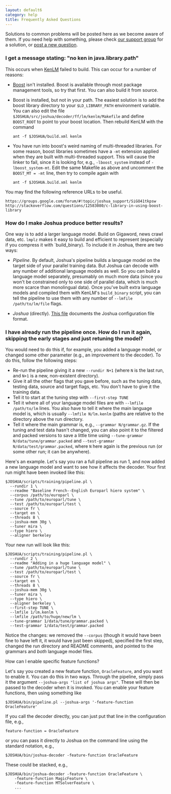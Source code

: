 ```yaml
---
layout: default6
category: help
title: Frequently Asked Questions
---
```


Solutions to common problems will be posted here as we become aware of
them.  If you need help with something, please check
[our support group](https://groups.google.com/forum/#!forum/joshua_support)
for a solution, or
[post a new question](https://groups.google.com/forum/#!newtopic/joshua_support).

### I get a message stating: "no ken in java.library.path"

This occurs when [KenLM](https://kheafield.com/code/kenlm/) failed to
build. This can occur for a number of reasons:
   
- [Boost](http://www.boost.org/) isn't installed. Boost is
  available through most package management tools, so try that
  first. You can also build it from source.

- Boost is installed, but not in your path. The easiest solution is
  to add the boost library directory to your `$LD_LIBRARY_PATH`
  environment variable. You can also edit the file
  `$JOSHUA/src/joshua/decoder/ff/lm/kenlm/Makefile` and define
  `BOOST_ROOT` to point to your boost location. Then rebuild KenLM
  with the command
  
      ant -f $JOSHUA/build.xml kenlm

- You have run into boost's weird naming of multi-threaded
  libraries. For some reason, boost libraries sometimes have a
  `-mt` extension applied when they are built with multi-threaded
  support. This will cause the linker to fail, since it is looking
  for, e.g., `-lboost_system` instead of `-lboost_system-mt`. Edit
  the same Makefile as above and uncomment the `BOOST_MT = -mt`
  line, then try to compile again with
  
      ant -f $JOSHUA.build.xml kenlm

You may find the following reference URLs to be useful.

    https://groups.google.com/forum/#!topic/joshua_support/SiGO41tkpsw
    http://stackoverflow.com/questions/12583080/c-library-in-using-boost-library


### How do I make Joshua produce better results?

One way is to add a larger language model. Build on Gigaword, news
crawl data, etc. `lmplz` makes it easy to build and efficient to
represent (especially if you compress it with `build_binary). To
include it in Joshua, there are two ways:

- *Pipeline*. By default, Joshua's pipeline builds a language
   model on the target side of your parallel training data. But
   Joshua can decode with any number of additional language models
   as well. So you can build a language model separately,
   presumably on much more data (since you won't be constrained
   only to one side of parallel data, which is much more scarce
   than monolingual data). Once you've built extra language models
   and compiled them with KenLM's `build_binary` script, you can
   tell the pipeline to use them with any number of `--lmfile
   /path/to/lm/file` flags.

- *Joshua* (directly).
      [This file](http://localhost:4000/6.0/file-formats.html)
      documents the Joshua configuration file format.

### I have already run the pipeline once. How do I run it again, skipping the early stages and just retuning the model?

You would need to do this if, for example, you added a language
model, or changed some other parameter (e.g., an improvement to the
decoder). To do this, follow the following steps:

- Re-run the pipeline giving it a new `--rundir N+1` (where `N` is the last
  run, and `N+1` is a new, non-existent directory). 
- Give it all the other flags that you gave before, such as the
  tuning data, testing data, source and target flags, etc. You
  don't have to give it the training data.
- Tell it to start at the tuning step with `--first-step TUNE`
- Tell it where all of your language model files are with `--lmfile
  /path/to/lm` lines. You also have to tell it where the main
  language model is, which is usually `--lmfile N/lm.kenlm` (paths
  are relative to the directory above the run directory.
- Tell it where the main grammar is, e.g., `--grammar
  N/grammar.gz`. If the tuning and test data hasn't changed, you
  can also point it to the filtered and packed versions to save a
  little time using `--tune-grammar N/data/tune/grammar.packed` and
  `--test-grammar N/data/test/grammar.packed`, where `N` here again
  is the previous run (or some other run; it can be anywhere).

Here's an example. Let's say you ran a full pipeline as run 1, and
now added a new language model and want to see how it affects the
decoder. Your first run might have been invoked like this:

    $JOSHUA/scripts/training/pipeline.pl \
      --rundir 1 \
      --readme "Baseline French--English Europarl hiero system" \
      --corpus /path/to/europarl \
      --tune /path/to/europarl/tune \
      --test /path/to/europarl/test \
      --source fr \
      --target en \
      --threads 8 \
      --joshua-mem 30g \
      --tuner mira \
      --type hiero \
      --aligner berkeley

Your new run will look like this:

    $JOSHUA/scripts/training/pipeline.pl \
      --rundir 2 \
      --readme "Adding in a huge language model" \
      --tune /path/to/europarl/tune \
      --test /path/to/europarl/test \
      --source fr \
      --target en \
      --threads 8 \
      --joshua-mem 30g \
      --tuner mira \
      --type hiero \
      --aligner berkeley \
      --first-step TUNE \
      --lmfile 1/lm.kenlm \
      --lmfile /path/to/huge/new/lm \
      --tune-grammar 1/data/tune/grammar.packed \
      --test-grammar 1/data/test/grammar.packed

Notice the changes: we removed the `--corpus` (though it would have
been fine to have left it, it would have just been skipped),
specified the first step, changed the run directory and README
comments, and pointed to the grammars and *both* language model files.

How can I enable specific feature functions?

Let's say you created a new feature function, `OracleFeature`, and
you want to enable it. You can do this in two ways. Through the
pipeline, simply pass it the argument `--joshua-args "list of
joshua args"`. These will then be passed to the decoder when it is
invoked. You can enable your feature functions, then using
something like

    $JOSHUA/bin/pipeline.pl --joshua-args '-feature-function OracleFeature'   

If you call the decoder directly, you can just put that line in
the configuration file, e.g.,

    feature-function = OracleFeature
    
or you can pass it directly to Joshua on the command line using
the standard notation, e.g.,

    $JOSHUA/bin/joshua-decoder -feature-function OracleFeature
    
These could be stacked, e.g.,
    
    $JOSHUA/bin/joshua-decoder -feature-function OracleFeature \
        -feature-function MagicFeature \
        -feature-function MTSolverFeature \
        ...
